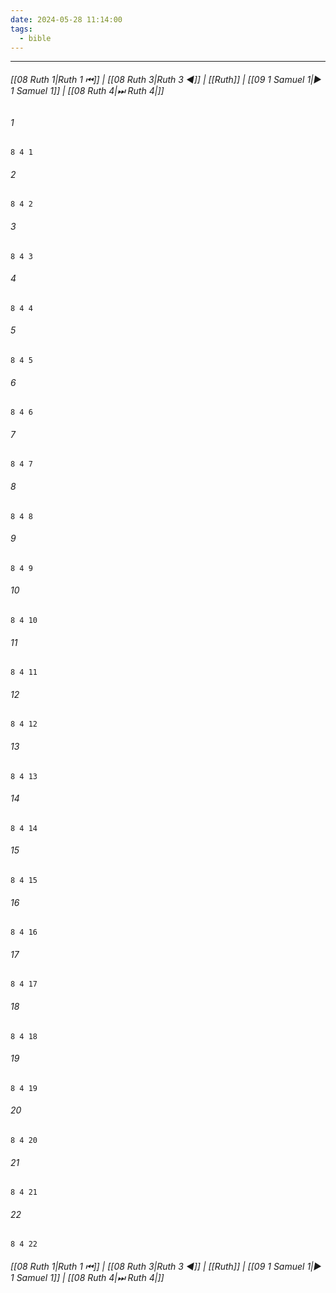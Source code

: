 ```yaml
---
date: 2024-05-28 11:14:00
tags:
  - bible
---
```

___

###### [[08 Ruth 1|Ruth 1 ⏮]] | [[08 Ruth 3|Ruth 3 ◀]] | [[Ruth]] | [[09 1 Samuel 1|▶ 1 Samuel 1]] | [[08 Ruth 4|⏭ Ruth 4|]]

###### 1
``` verse
8 4 1 
```
###### 2
``` verse
8 4 2 
```
###### 3
``` verse
8 4 3 
```
###### 4
``` verse
8 4 4 
```
###### 5
``` verse
8 4 5 
```
###### 6
``` verse
8 4 6 
```
###### 7
``` verse
8 4 7 
```
###### 8
``` verse
8 4 8 
```
###### 9
``` verse
8 4 9 
```
###### 10
``` verse
8 4 10 
```
###### 11
``` verse
8 4 11 
```
###### 12
``` verse
8 4 12 
```
###### 13
``` verse
8 4 13 
```
###### 14
``` verse
8 4 14 
```
###### 15
``` verse
8 4 15 
```
###### 16
``` verse
8 4 16 
```
###### 17
``` verse
8 4 17 
```
###### 18
``` verse
8 4 18 
```
###### 19
``` verse
8 4 19 
```
###### 20
``` verse
8 4 20 
```
###### 21
``` verse
8 4 21 
```
###### 22
``` verse
8 4 22 
```

###### [[08 Ruth 1|Ruth 1 ⏮]] | [[08 Ruth 3|Ruth 3 ◀]] | [[Ruth]] | [[09 1 Samuel 1|▶ 1 Samuel 1]] | [[08 Ruth 4|⏭ Ruth 4|]]

